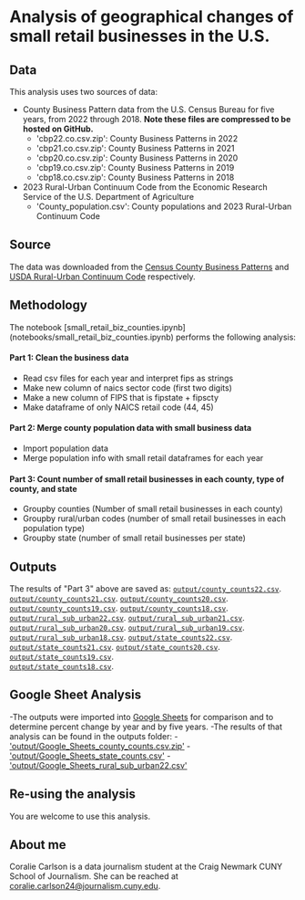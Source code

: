 # Analysis of geographical changes of small retail businesses in the U.S. 

## Data

This analysis uses two sources of data: 

- County Business Pattern data from the U.S. Census Bureau for five years, from 2022 through 2018. **Note these files are compressed to be hosted on GitHub.**
  - 'cbp22.co.csv.zip': County Business Patterns in 2022
  - 'cbp21.co.csv.zip': County Business Patterns in 2021
  - 'cbp20.co.csv.zip': County Business Patterns in 2020
  - 'cbp19.co.csv.zip': County Business Patterns in 2019
  - 'cbp18.co.csv.zip': County Business Patterns in 2018
- 2023 Rural-Urban Continuum Code from the Economic Research Service of the U.S. Department of Agriculture
    - 'County_population.csv': County populations and 2023 Rural-Urban Continuum Code

## Source

  The data was downloaded from the [Census County Business Patterns](https://www.census.gov/programs-surveys/cbp.html) and [USDA Rural-Urban Continuum Code](https://www.ers.usda.gov/data-products/rural-urban-continuum-codes/documentation/) respectively. 

## Methodology 

The notebook [small_retail_biz_counties.ipynb] (notebooks/small_retail_biz_counties.ipynb) performs the following analysis:

#### Part 1: Clean the business data

- Read csv files for each year and interpret fips as strings
- Make new column of naics sector code (first two digits) 
- Make a new column of FIPS that is fipstate + fipscty
- Make dataframe  of only NAICS retail code (44, 45) 


#### Part 2: Merge county population data with small business data 

- Import population data 
- Merge population info with small retail dataframes for each year 


#### Part 3: Count number of small retail businesses in each county, type of county, and state 

- Groupby counties (Number of small retail businesses in each county)
- Groupby rural/urban codes (number of small retail businesses in each population type)
- Groupby state (number of small retail businesses per state) 


## Outputs

The results of "Part 3" above are saved as:
  [`output/county_counts22.csv`](output/county_counts22.csv).
  [`output/county_counts21.csv`](output/county_counts21.csv).
  [`output/county_counts20.csv`](output/county_counts20.csv).
  [`output/county_counts19.csv`](output/county_counts19.csv).
  [`output/county_counts18.csv`](output/county_counts18.csv).
  [`output/rural_sub_urban22.csv`](output/rural_sub_urban22.csv).
  [`output/rural_sub_urban21.csv`](output/rural_sub_urban21.csv).
  [`output/rural_sub_urban20.csv`](output/rural_sub_urban20.csv).
  [`output/rural_sub_urban19.csv`](output/rural_sub_urban19.csv).
  [`output/rural_sub_urban18.csv`](output/rural_sub_urban18.csv).
  [`output/state_counts22.csv`](output/state_counts22.csv).
  [`output/state_counts21.csv`](output/state_counts21.csv).
  [`output/state_counts20.csv`](output/state_counts20.csv).
  [`output/state_counts19.csv`](output/state_counts19.csv).  
  [`output/state_counts18.csv`](output/state_counts18.csv).

  
## Google Sheet Analysis

-The outputs were imported into [Google Sheets](https://docs.google.com/spreadsheets/d/1YxHu60qwivQvLwmKJlBXo6i-vKKmBbSIG96tPz15660/edit?usp=sharing) for comparison and to determine percent change by year and by five years. 
-The results of that analysis can be found in the outputs folder: 
  -['output/Google_Sheets_county_counts.csv.zip'](output/Google_Sheets_county_counts.csv.zip)
  -['output/Google_Sheets_state_counts.csv'](output/Google_Sheets_state_counts.csv)
  -['output/Google_Sheets_rural_sub_urban22.csv'](output/Google_Sheets_rural_sub_urban22.csv)

## Re-using the analysis

You are welcome to use this analysis.

## About me

Coralie Carlson is a data journalism student at the Craig Newmark CUNY School of Journalism. She can be reached at coralie.carlson24@journalism.cuny.edu. 

